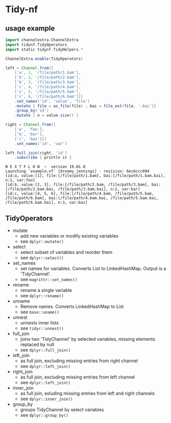 # Tidy-nf

## usage example
```groovy
import channelextra.ChannelExtra
import tidynf.TidyOperators
import static tidynf.TidyHelpers.*

ChannelExtra.enable(TidyOperators)

left = Channel.from([
    ['a', 1, '/file/path/1.bam'],
    ['b', 2, '/file/path/2.bam'],
    ['b', 3, '/file/path/3.bam'],
    ['c', 4, '/file/path/4.bam'],
    ['c', 5, '/file/path/5.bam'],
    ['c', 6, '/file/path/6.bam']])
    .set_names('id', 'value', 'file')
    .mutate { file = as_file(file) ; bai = file_ext(file, '.bai')}
    .group_by('id')
    .mutate { n = value.size() }

right = Channel.from([
    ['a', 'foo'],
    ['b', 'bar'],
    ['c', 'baz']])
    .set_names('id', 'var')

left.full_join(right, 'id')
    .subscribe { println it }
```

```console
N E X T F L O W  ~  version 19.01.0
Launching `example.nf` [dreamy_jennings] - revision: 6ec6ccc094
[id:a, value:[1], file:[/file/path/1.bam], bai:[/file/path/1.bam.bai], n:1, var:foo]
[id:b, value:[2, 3], file:[/file/path/2.bam, /file/path/3.bam], bai:[/file/path/2.bam.bai, /file/path/3.bam.bai], n:2, var:bar]
[id:c, value:[4, 5, 6], file:[/file/path/4.bam, /file/path/5.bam, /file/path/6.bam], bai:[/file/path/4.bam.bai, /file/path/5.bam.bai, /file/path/6.bam.bai], n:3, var:baz]
```

## TidyOperators
* mutate
    * add new variables or modify existing variables
    * see `dplyr::mutate()`
* select
    * select subset of variables and reorder them
    * see `dplyr::select()`
* set_names
    * set names for variables. Converts List to LinkedHashMap. Output is a 'TidyChannel'.
    * see `magrittr::set_names()`
* rename
    * rename a single variable
    * see `dplyr::rename()`
* unname
    * Remove names. Converts LinkedHashMap to List
    * see `base::uname()`
* unnest
    * unnests inner lists
    * see `tidyr::unnest()`
* full_join
    * joins two 'TidyChannel' by selected variables, missing elements replaced by null
    * see `dplyr::full_join() `
* left_join
    * as full join, excluding missing entries from right channel
    * see `dplyr::left_join()`
* right_join
    * as full join, excluding missing entries from left channel
    * see `dplyr::left_join()`
* inner_join
    * as full join, exluding missing entries from left and right channels
    * see `dplyr::inner_join()`
* group_by
    * groups TidyChannel by select variables
    * see `dplyr::group_by()`
